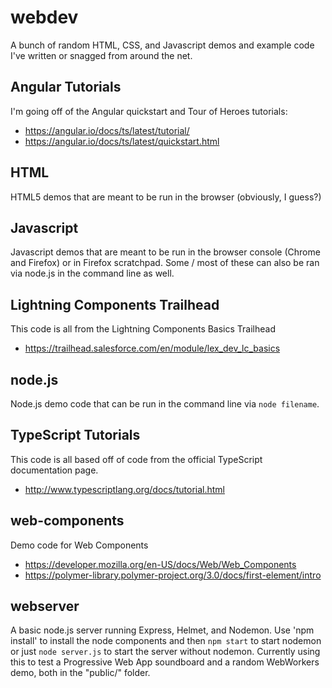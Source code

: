 # webdev
A bunch of random HTML, CSS, and Javascript demos and example code I've written or snagged from around the net.

## Angular Tutorials
I'm going off of the Angular quickstart and Tour of Heroes tutorials:
- https://angular.io/docs/ts/latest/tutorial/
- https://angular.io/docs/ts/latest/quickstart.html

## HTML
HTML5 demos that are meant to be run in the browser (obviously, I guess?)

## Javascript
Javascript demos that are meant to be run in the browser console (Chrome and Firefox) or in Firefox scratchpad. Some / most of these can also be ran via node.js in the command line as well.

## Lightning Components Trailhead
This code is all from the Lightning Components Basics Trailhead
- https://trailhead.salesforce.com/en/module/lex_dev_lc_basics

## node.js
Node.js demo code that can be run in the command line via `node filename`.

## TypeScript Tutorials
This code is all based off of code from the official TypeScript documentation page.
- http://www.typescriptlang.org/docs/tutorial.html

## web-components
Demo code for Web Components
- https://developer.mozilla.org/en-US/docs/Web/Web_Components
- https://polymer-library.polymer-project.org/3.0/docs/first-element/intro

## webserver
A basic node.js server running Express, Helmet, and Nodemon.
Use 'npm install' to install the node components and then `npm start` to start nodemon or just `node server.js` to start the server without nodemon.
Currently using this to test a Progressive Web App soundboard and a random WebWorkers demo, both in the "public/" folder.
